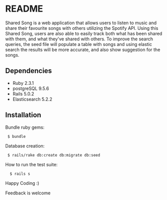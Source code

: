 # README

Shared Song is a web application that allows users to listen to music and share their favourite songs with others utilizing the Spotify API. Using this Shared Song, users are also able to easily track both what has been shared with them, and what they've shared with others.
To improve the search queries, the seed file will populate a table with songs and using elastic search the results will be more accurate, and also show suggestion for the songs.

## Dependencies
  * Ruby 2.3.1
  * postgreSQL 9.5.6
  * Rails 5.0.2
  * Elasticsearch 5.2.2

## Installation

Bundle ruby gems:
```
 $ bundle
```  
Database creation:
```
 $ rails/rake db:create db:migrate db:seed
```
How to run the test suite:
```
  $ rails s  
```  
Happy Coding :)

Feedback is welcome 

